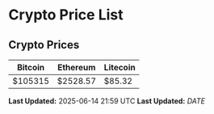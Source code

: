 # Crypto Price List

## Crypto Prices
| Bitcoin | Ethereum | Litecoin |
| ------- | -------- | -------- |
| $105315 | $2528.57 | $85.32 |
**Last Updated:** 2025-06-14 21:59 UTC
**Last Updated:** $DATE$
